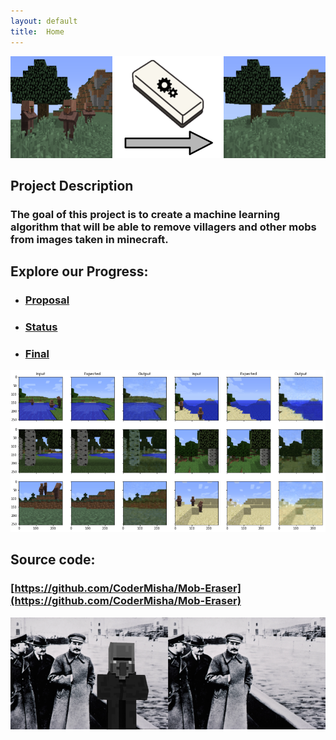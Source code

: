 ```yaml
---
layout: default
title:  Home
---
```

![Villager Eraser Before After](assets/Before_After_Eraser.png)
## Project Description
### The goal of this project is to create a machine learning algorithm that will be able to remove villagers and other mobs from images taken in minecraft.

## Explore our Progress:
- ### [Proposal](proposal.html)
- ### [Status](status.html)
- ### [Final](final.html)

![Sample_Images](assets/SampleCAE18.PNG)

## Source code:
### [https://github.com/CoderMisha/Mob-Eraser](https://github.com/CoderMisha/Mob-Eraser)

![villager_history](assets/villager_history.png)



